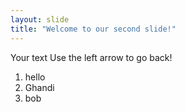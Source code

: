 ```yaml
---
layout: slide
title: "Welcome to our second slide!"
---
```

Your text
Use the left arrow to go back!
1. hello
2. Ghandi
3. bob
